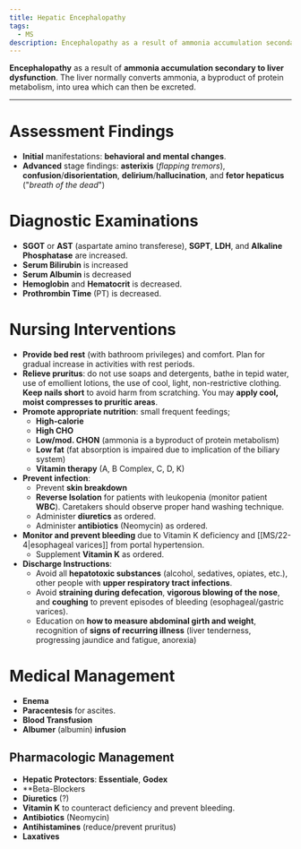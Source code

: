 ```yaml
---
title: Hepatic Encephalopathy
tags:
  - MS
description: Encephalopathy as a result of ammonia accumulation secondary to liver dysfunction. The liver normally converts ammonia, a byproduct of protein metabolism, into urea which can then be excreted.
---
```

**Encephalopathy** as a result of **ammonia accumulation secondary to liver dysfunction**. The liver normally converts ammonia, a byproduct of protein metabolism, into urea which can then be excreted.
___
# Assessment Findings
- **Initial** manifestations: **behavioral and mental changes**.
- **Advanced** stage findings: **asterixis** (*flapping tremors*), **confusion**/**disorientation**, **delirium**/**hallucination**, and **fetor hepaticus** ("*breath of the dead*")
# Diagnostic Examinations
- **SGOT** or **AST** (aspartate amino transferese), **SGPT**, **LDH**, and **Alkaline Phosphatase** are increased.
- **Serum Bilirubin** is increased
- **Serum Albumin** is decreased
- **Hemoglobin** and **Hematocrit** is decreased.
- **Prothrombin Time** (PT) is decreased.
# Nursing Interventions
- **Provide bed rest** (with bathroom privileges) and comfort. Plan for gradual increase in activities with rest periods.
- **Relieve pruritus**: do not use soaps and detergents, bathe in tepid water, use of emollient lotions, the use of cool, light, non-restrictive clothing. **Keep nails short** to avoid harm from scratching. You may **apply cool, moist compresses to pruritic areas**.
- **Promote appropriate nutrition**: small frequent feedings;
	- **High-calorie**
	- **High CHO**
	- **Low/mod. CHON** (ammonia is a byproduct of protein metabolism)
	- **Low fat** (fat absorption is impaired due to implication of the biliary system)
	- **Vitamin therapy** (A, B Complex, C, D, K)
- **Prevent infection**:
	- Prevent **skin breakdown**
	- **Reverse Isolation** for patients with leukopenia (monitor patient **WBC**). Caretakers should observe proper hand washing technique.
	- Administer **diuretics** as ordered.
	- Administer **antibiotics** (Neomycin) as ordered.
- **Monitor and prevent bleeding** due to Vitamin K deficiency and [[MS/22-4|esophageal varices]] from portal hypertension.
	- Supplement **Vitamin K** as ordered.
- **Discharge Instructions**:
	- Avoid all **hepatotoxic substances** (alcohol, sedatives, opiates, etc.), other people with **upper respiratory tract infections**.
	- Avoid **straining during defecation**, **vigorous blowing of the nose**, and **coughing** to prevent episodes of bleeding (esophageal/gastric varices).
	- Education on **how to measure abdominal girth and weight**, recognition of **signs of recurring illness** (liver tenderness, progressing jaundice and fatigue, anorexia)
# Medical Management
- **Enema**
- **Paracentesis** for ascites.
- **Blood Transfusion**
- **Albumer** (albumin) **infusion**
## Pharmacologic Management
- **Hepatic Protectors**: **Essentiale**, **Godex**
- **Beta-Blockers
- **Diuretics** (?)
- **Vitamin K** to counteract deficiency and prevent bleeding.
- **Antibiotics** (Neomycin)
- **Antihistamines** (reduce/prevent pruritus)
- **Laxatives**